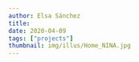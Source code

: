```yaml
---
author: Elsa Sánchez
title:
date: 2020-04-09
tags: ["projects"]
thumbnail: img/illus/Home_NINA.jpg
---
```

